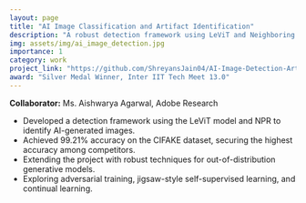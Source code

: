 ```yaml
---
layout: page
title: "AI Image Classification and Artifact Identification"
description: "A robust detection framework using LeViT and Neighboring Pixel Representation achieving 99.21% accuracy on CIFAKE."
img: assets/img/ai_image_detection.jpg
importance: 1
category: work
project_link: "https://github.com/ShreyansJain04/AI-Image-Detection-Artifact-Identification"
award: "Silver Medal Winner, Inter IIT Tech Meet 13.0"
---
```


**Collaborator:** Ms. Aishwarya Agarwal, Adobe Research

- Developed a detection framework using the LeViT model and NPR to identify AI-generated images.
- Achieved 99.21% accuracy on the CIFAKE dataset, securing the highest accuracy among competitors.
- Extending the project with robust techniques for out-of-distribution generative models.
- Exploring adversarial training, jigsaw-style self-supervised learning, and continual learning.